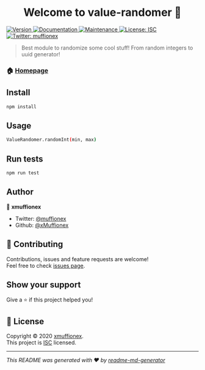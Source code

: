 <h1 align="center">Welcome to value-randomer 👋</h1>
<p>
  <a href="https://www.npmjs.com/package/value-randomer" target="_blank">
    <img alt="Version" src="https://img.shields.io/npm/v/value-randomer.svg">
  </a>
  <a href="https://github.com/xMuffionex/value-randomer#readme" target="_blank">
    <img alt="Documentation" src="https://img.shields.io/badge/documentation-yes-brightgreen.svg" />
  </a>
  <a href="https://github.com/xMuffionex/value-randomer/graphs/commit-activity" target="_blank">
    <img alt="Maintenance" src="https://img.shields.io/badge/Maintained%3F-yes-green.svg" />
  </a>
  <a href="https://github.com/xMuffionex/value-randomer/blob/master/LICENSE" target="_blank">
    <img alt="License: ISC" src="https://img.shields.io/github/license/xMuffionex/value-randomer" />
  </a>
  <a href="https://twitter.com/muffionex" target="_blank">
    <img alt="Twitter: muffionex" src="https://img.shields.io/twitter/follow/muffionex.svg?style=social" />
  </a>
</p>

> Best module to randomize some cool stuff! From random integers to uuid generator!

### 🏠 [Homepage](https://github.com/xMuffionex/value-randomer/)

## Install

```sh
npm install
```

## Usage

```sh
ValueRandomer.randomInt(min, max)
```

## Run tests

```sh
npm run test
```

## Author

👤 **xmuffionex**

* Twitter: [@muffionex](https://twitter.com/muffionex)
* Github: [@xMuffionex](https://github.com/xMuffionex)

## 🤝 Contributing

Contributions, issues and feature requests are welcome!<br />Feel free to check [issues page](https://github.com/xMuffionex/value-randomer/issues). 

## Show your support

Give a ⭐️ if this project helped you!

## 📝 License

Copyright © 2020 [xmuffionex](https://github.com/xMuffionex).<br />
This project is [ISC](https://github.com/xMuffionex/value-randomer/blob/master/LICENSE) licensed.

***
_This README was generated with ❤️ by [readme-md-generator](https://github.com/kefranabg/readme-md-generator)_
